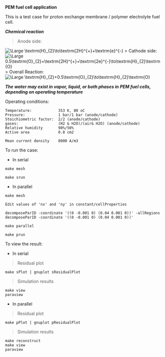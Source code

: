 __PEM fuel cell application__

This is a test case for proton exchange membrane / polymer electrolyte fuel cell.

___Chemical reaction___

> Anode side:
<img src="https://latex.codecogs.com/svg.latex?\Large&space;\textrm{H}_{2}\to\textrm{2H}^{+}+\textrm{2e}^{-}" title="\Large \textrm{H}_{2}\to\textrm{2H}^{+}+\textrm{e}^{-}" />
> Cathode side:
<img src="https://latex.codecogs.com/svg.latex?\Large&space;0.5\textrm{O}_{2}+\textrm{2H}^{+}+\textrm{2e}^{-}\to\textrm{H}_{2}\textrm{O}" title="\Large 0.5\textrm{O}_{2}+\textrm{2H}^{+}+\textrm{2e}^{-}\to\textrm{H}_{2}\textrm{O}" />
> Overall Reaction:
<img src="https://latex.codecogs.com/svg.latex?\Large&space;\textrm{H}_{2}+0.5\textrm{O}_{2}\to\textrm{H}_{2}\textrm{O}" title="\Large \textrm{H}_{2}+0.5\textrm{O}_{2}\to\textrm{H}_{2}\textrm{O}" />

___The water may exist in vapor, liquid, or both phases in PEM fuel cells, depending on operating temperature___

Operating conditions:

```
Temperature:            353 K, 80 oC
Pressure:               1 bar/1 bar (anode/cathode)
Stoichiometric factor:  2/2 (anode/cathode)
gases:                  (H2 & H2O)/(air& H2O) (anode/cathode)
Relative humidity       90%/50%
Active area             0.8 cm2

Mean current density    8000 A/m3
```

To run the case:

- In serial

```
make mesh

make srun
```

- In parallel


```
make mesh

Edit values of 'nx' and 'ny' in constant/cellProperties

decomposeParID -coordinate '((0 -0.001 0) (0.04 0.001 0))' -allRegions
decomposeParID -coordinate '((0 -0.001 0) (0.04 0.001 0))'

make parallel

make prun
```

To view the result:

- In serial

> Residual plot
```
make sPlot | gnuplot sResidualPlot
```
> Simulation results
```
make view
paraview
```

- In parallel

> Residual plot
```
make pPlot | gnuplot pResidualPlot
```
> Simulation results
```
make reconstruct
make view
paraview
```

